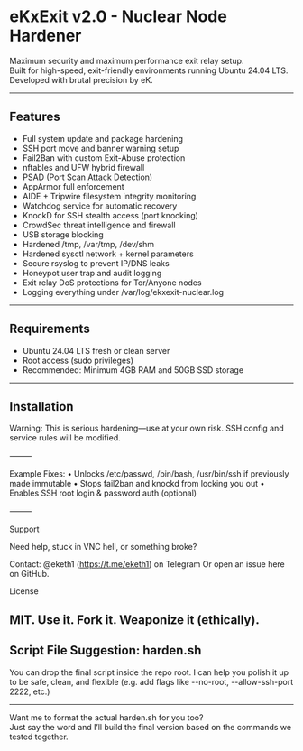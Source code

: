 # eKxExit v2.0 - Nuclear Node Hardener

Maximum security and maximum performance exit relay setup.  
Built for high-speed, exit-friendly environments running Ubuntu 24.04 LTS.  
Developed with brutal precision by eK.

---

## Features

- Full system update and package hardening
- SSH port move and banner warning setup
- Fail2Ban with custom Exit-Abuse protection
- nftables and UFW hybrid firewall
- PSAD (Port Scan Attack Detection)
- AppArmor full enforcement
- AIDE + Tripwire filesystem integrity monitoring
- Watchdog service for automatic recovery
- KnockD for SSH stealth access (port knocking)
- CrowdSec threat intelligence and firewall
- USB storage blocking
- Hardened /tmp, /var/tmp, /dev/shm
- Hardened sysctl network + kernel parameters
- Secure rsyslog to prevent IP/DNS leaks
- Honeypot user trap and audit logging
- Exit relay DoS protections for Tor/Anyone nodes
- Logging everything under /var/log/ekxexit-nuclear.log

---

## Requirements

- Ubuntu 24.04 LTS fresh or clean server
- Root access (sudo privileges)
- Recommended: Minimum 4GB RAM and 50GB SSD storage

---

## Installation


Warning: This is serious hardening—use at your own risk. SSH config and service rules will be modified.

⸻

Example Fixes:
 • Unlocks /etc/passwd, /bin/bash, /usr/bin/ssh if previously made immutable
 • Stops fail2ban and knockd from locking you out
 • Enables SSH root login & password auth (optional)

⸻

Support

Need help, stuck in VNC hell, or something broke?

Contact: @eketh1 (https://t.me/eketh1) on Telegram
Or open an issue here on GitHub.

License

MIT. Use it. Fork it. Weaponize it (ethically).
---

## Script File Suggestion: harden.sh
You can drop the final script inside the repo root. I can help you polish it up to be safe, clean, and flexible (e.g. add flags like --no-root, --allow-ssh-port 2222, etc.)

---

Want me to format the actual harden.sh for you too?  
Just say the word and I’ll build the final version based on the commands we tested together.
